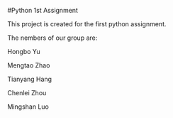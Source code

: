 #Python 1st Assignment

This project is created for the first python assignment.

The nembers of our group are:

Hongbo Yu

Mengtao Zhao

Tianyang Hang

Chenlei Zhou

Mingshan Luo


